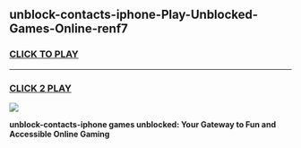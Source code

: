 
## unblock-contacts-iphone-Play-Unblocked-Games-Online-renf7
<h3>
<a href="https://premium76.site?title=unblock-contacts-iphone&ref=25A">CLICK TO PLAY</a></h3>
<hr>

<h3>
<a href="https://premium76.site?title=unblock-contacts-iphone&ref=25A">CLICK 2 PLAY</a>
  
</h3>

<a href="https://premium76.site?title=unblock-contacts-iphone&ref=25A"><img src="https://clearcache.store/games.png"></a>


**unblock-contacts-iphone games unblocked: Your Gateway to Fun and Accessible Online Gaming**

